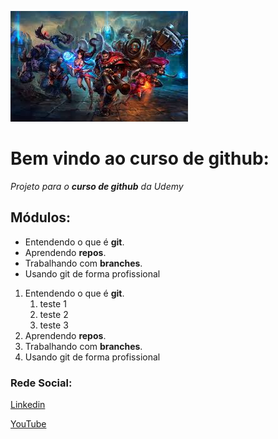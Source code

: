![teste](images/image.jpg)

# Bem vindo ao curso de github:
_Projeto para o **curso de github** da Udemy_

## Módulos:
* Entendendo o que é **git**.
* Aprendendo **repos**.
* Trabalhando com **branches**.
* Usando git de forma profissional

1. Entendendo o que é **git**.
    1. teste 1
    2. teste 2
    3. teste 3
2. Aprendendo **repos**.
3. Trabalhando com **branches**.
4. Usando git de forma profissional

### Rede Social:
[Linkedin](https://www.linkedin.com/in/ribeiroallan)

[YouTube](https://www.youtube.com/watch?v=AJW65cuwjZc)

